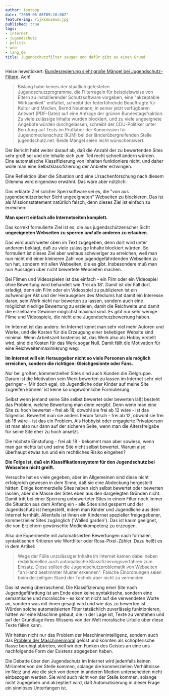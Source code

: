 ```yaml
---
author: isotopp
date: "2009-08-06T09:10:00Z"
feature-img: rijksmuseum.jpg
published: true
tags:
- internet
- jugendschutz
- politik
- web
- lang_de
title: Jugendschutzfilter saugen und dafür gibt es einen Grund
---
```

Heise newstickert:
[Bundesregierung sieht große Mängel bei
Jugendschutz-Filtern](http://www.heise.de/newsticker/Bundesregierung-sieht-grosse-Maengel-bei-Jugendschutz-Filtern--/meldung/143110).
Ach!

> Bislang habe keines der staatlich getesteten Jugendschutzprogramme, die
> Filterregeln für beispielsweise von Eltern zu installierender
> Schutzsoftware vorgeben, eine "akzeptable Wirksamkeit" entfaltet, schreibt
> der federführende Beauftragte für Kultur und Medien, Bernd Neumann, in
> seiner jetzt verfügbaren Antwort (PDF-Datei) auf eine Anfrage der grünen
> Bundestagsfraktion. Zu viele zulässige Inhalte würden blockiert, und zu
> viele ungeeignete Angebote würden durchgelassen, schreibt der
> CDU-Politiker unter Berufung auf Tests im Prüflabor der Kommission für
> Jugendmedienschutz (KJM) bei der länderübergreifenden Stelle
> jugendschutz.net. Beide Mängel seien nicht wünschenswert.

Der Bericht hebt weiter darauf ab, daß die Anzahl der zu bewertenden Sites
sehr groß sei und die Inhalte sich zum Teil recht schnell ändern würden.
Eine automatische Klassifizierung von Inhalten funktioniere nicht, und daher
wolle man eine Selbstklassifizierung der Anbieter erzwingen.

Eine Reflektion über die Situation und eine Ursachenforschung nach diesem
Dilemma wird nirgendwo erwähnt. Das wäre aber nützlich:

Das erklärte Ziel solcher Sperrsoftware sei es, die "von aus
jugendschützerischer Sicht ungeeigneten" Webseiten zu blockieren. Das ist
als Missionsstatement natürlich falsch, denn dieses Ziel ist einfach zu
erreichen:

**Man sperrt einfach alle Internetseiten komplett.**

Das korrekt formulierte Ziel ist es, die aus jugendschützerischer Sicht
**ungeeigneten Webseiten zu sperren _und_ alle anderen zu erlauben**.

Das wird auch weiter oben im Text zugegeben, denn dort wird unter anderem
beklagt, daß zu viele zulässige Inhalte blockiert würden. So formuliert ist
dieses Ziel aber weitaus schwieriger zu erreichen, weil man nun nicht mit
einer kleineren Zahl von jugendgefährdenden Webseiten zu tun hat, sondern
mit allen Webseiten, die es gibt. Insbesondere muß man nun Aussagen über
nicht bewertete Webseiten machen.

Bei Filmen und Videospielen ist das einfach - ein Film oder ein Videospiel
ohne Bewertung wird behandelt wie 'frei ab 18'. Damit ist der Fall dort
erledigt, denn ein Film oder ein Videospiel zu publizieren ist ein
aufwendiger Akt und der Herausgeber des Mediums hat damit ein Interesse
daran, sein Werk nicht nur bewerten zu lassen, sondern auch eine möglichst
niedrige Bewertung zu erzielen, damit die Reichweite und damit die
erzielbaren Gewinne möglichst maximal sind. Es gibt nur sehr wenige Filme
und Videospiele, die nicht eine Jugendschutzbewertung haben.

Im Internet ist das anders: Im Internet kennt man sehr viel mehr Autoren und
Werke, und die Kosten für die Erzeugung einer beliebigen Website sind
minimal. Wenn Arbeitszeit kostenlos ist, das Werk also als Hobby erstellt
wird, sind die Kosten für das Werk sogar Null. Damit fällt die Motivation
für eine Reichweitenmaximierung weg:

**Im Internet will ein Herausgeber nicht so viele Personen als möglich
erreichen, sondern die richtigen: Gleichgesinnte oder Fans.**

Nur bei großen, kommerziellen Sites sind auch Kunden die Zielgruppe. Darum
ist die Motivation sein Werk bewerten zu lassen im Internet sehr viel
geringer - 'Mir doch egal, ob Jugendliche oder Kinder auf meine Site
zugreifen können' ist keine so ungewöhnliche Formulierung.

Selbst wenn jemand seine Site selbst bewertet oder bewerten läßt besteht das
Problem, welche Bewertung man denn vergibt. Denn wenn man eine Site zu hoch
bewertet - frei ab 18, obwohl sie frei ab 12 wäre - ist das folgenlos.
Bewertet man sie anders herum falsch - frei ab 12, obwohl sie frei ab 18
wäre - ist das ein Problem. Als Hobbyist oder engagierte Privatperson ist
man also nur dann auf der sicheren Seite, wenn man die Altersfreigabe für
seine Site eher zu hoch ansetzt.

Die höchste Einstufung - frei ab 18 - bekommt man aber sowieso, wenn man gar
nichts tut und seine Site nicht selbst bewertet. Warum also überhaupt etwas
tun und ein rechtliches Risiko eingehen?

**Die Folge ist, daß ein Klassifikationssystem für den Jugendschutz bei
Webseiten nicht greift.**

Versuche hat es viele gegeben, aber im Allgemeinen sind diese nicht
erfolgreich gewesen in dem Sinne, daß sie eine Abdeckung hergestellt hätten.
Einige kommerzielle Sites haben sich selbst bewertet oder bewerten lassen,
aber die Masse der Sites eben aus den dargelegten Gründen nicht. Damit tritt
bei einer Sperrung unbewerteter Sites in einem Filter noch immer die
Situation aus dem Anfang ein - alle Sites sind gesperrt und der Jugendschutz
ist hergestellt, indem man Kinder und Jugendliche aus dem Internet fernhält.
Allenfalls ist ihnen ein Kindernet spezieller freigegebener, kommerzieller
Sites zugänglich ('Walled garden'). Das ist kaum geeignet, die von Erziehern
gewünschte Medienkompetenz zu erzeugen.

Also die Experimente mit automatisierten Bewertungen nach formalen,
syntaktischen Kritieren wie Wortfilter oder Rosa-Pixel-Zähler. Dazu heißt es
in dem Artikel:

> Wege der Fülle unzulässiger Inhalte im Internet kämen dabei neben
> redaktionellen auch automatische Klassifizierungsverfahren zum Einsatz.
> Diese sollten die Jugendschutzproblematik von Webseiten "an Hand
> bestimmter Muster erkennen". Falsche Einordnungen seien beim derzeitigen
> Stand der Technik aber nicht zu vermeiden.

Das ist wenig überraschend. Die Klassifizierung einer Site nach
Jugendgefährdung ist am Ende eben keine syntaktische, sondern eine
semantische und moralische - es kommt nicht auf die verwendeten Worte an,
sondern was mit ihnen gesagt wird und wie das zu bewerten ist. Würden solche
automatisierten Filter tatsächlich zuverlässig funktionieren, hätten wir
eine Maschine gebaut, die in der Lage ist, Texte zu verstehen und auf der
Grundlage ihres Wissens von der Welt moralische Urteile über diese Texte
fällen kann.

Wir hätten nicht nur das Problem der Maschinenintelligenz, sondern auch das
[Problem der Maschinenmoral](http://blog.fefe.de/?ts=b486a79a) gelöst und
könnten als schöpferische Rasse beruhigt abtreten, weil wir den Funken des
Geistes an eine uns nachfolgende Form der Existenz abgegeben haben.

Die Debatte über den Jugendschutz im Internet wird jedenfalls keinen
Millimeter von der Stelle kommen, solange die kommerziellen Verhältnisse im
Netz und wie die sich von denen in anderen Medien unterscheiden nicht
einbezogen werden. Sie wird auch nicht von der Stelle kommen, solange nicht
zugegeben und akzeptiert wird, daß Automatisierung in dieser Frage ein
sinnloses Unterfangen ist.
